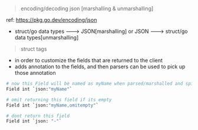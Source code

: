 > encoding/decoding json [marshalling & unmarshalling]

ref: https://pkg.go.dev/encoding/json

- struct/go data types ---> JSON[marshalling] or JSON ---> struct/go data types[unmarshalling]

> struct tags

- in order to customize the fields that are returned to the client
- adds annotation to the fields, and then parsers can be used to pick up those annotation

```bash
# now this Field will be named as myName when parsed/marshalled and spit back to user/client
Field int `json:"myName"`

# omit returning this field if its empty
Field int `json:"myName,omitempty"`

# dont return this field
Field int `json: "-"`
```
